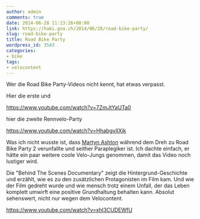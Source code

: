```yaml
---
author: admin
comments: true
date: 2014-06-28 11:13:26+00:00
link: https://habi.gna.ch/2014/06/28/road-bike-party/
slug: road-bike-party
title: Road Bike Party
wordpress_id: 3543
categories:
- bike
tags:
- velocontent
---
```


Wer die Road Bike Party-Videos nicht kennt, hat etwas verpasst.

Hier die erste und

https://www.youtube.com/watch?v=7ZmJtYaUTa0

hier die zweite Rennvelo-Party

https://www.youtube.com/watch?v=HhabgvIIXik

Was ich nicht wusste ist, dass [Martyn Ashton](https://en.wikipedia.org/wiki/Martyn_Ashton) während dem Dreh zu Road Bike Party 2 verunfallte und seither Paraplegiker ist.
Ich dachte einfach, er hätte ein paar weitere coole Velo-Jungs genommen, damit das Video noch lustiger wird.

Die "Behind The Scenes Documentary" zeigt die Hintergrund-Geschichte und erzählt, wie es zu den zusätzlichen Protagonisten im Film kam.
Und wie der Film gedreht wurde und wie mensch trotz einem Unfall, der das Leben komplett umwirft eine positive Grundhaltung behalten kann.
Absolut sehenswert, nicht nur wegen dem Velocontent.

https://www.youtube.com/watch?v=xhI3CUDEWfU
